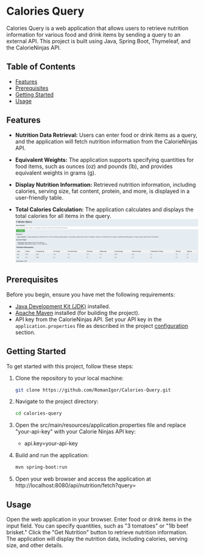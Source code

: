 # Calories Query

Calories Query is a web application that allows users to retrieve nutrition information for various food and drink items by sending a query to an external API. This project is built using Java, Spring Boot, Thymeleaf, and the CalorieNinjas API.

## Table of Contents

- [Features](#features)
- [Prerequisites](#prerequisites)
- [Getting Started](#getting-started)
- [Usage](#usage)


## Features

- **Nutrition Data Retrieval:** Users can enter food or drink items as a query, and the application will fetch nutrition information from the CalorieNinjas API.

- **Equivalent Weights:** The application supports specifying quantities for food items, such as ounces (oz) and pounds (lb), and provides equivalent weights in grams (g).

- **Display Nutrition Information:** Retrieved nutrition information, including calories, serving size, fat content, protein, and more, is displayed in a user-friendly table.

- **Total Calories Calculation:** The application calculates and displays the total calories for all items in the query.
  ![Web App View](./images/CaloriesAppView.png)
## Prerequisites

Before you begin, ensure you have met the following requirements:

- [Java Development Kit (JDK)](https://www.oracle.com/java/technologies/javase-downloads.html) installed.
- [Apache Maven](https://maven.apache.org/download.cgi) installed (for building the project).
- API key from the CalorieNinjas API. Set your API key in the `application.properties` file as described in the project [configuration](#configuration) section.

## Getting Started

To get started with this project, follow these steps:

1. Clone the repository to your local machine:

   ```bash
   git clone https://github.com/RomanIgor/Calories-Query.git
2. Navigate to the project directory:
   ```bash
   cd calories-query
3. Open the src/main/resources/application.properties file and replace "your-api-key" with your Calorie Ninjas API key:
      - api.key=your-api-key
4. Build and run the application:
   ```bash
   mvn spring-boot:run
5. Open your web browser and access the application at http://localhost:8080/api/nutrition/fetch?query=

## Usage
Open the web application in your browser.
Enter food or drink items in the input field. You can specify quantities, such as "3 tomatoes" or "1lb beef brisket."
Click the "Get Nutrition" button to retrieve nutrition information.
The application will display the nutrition data, including calories, serving size, and other details.